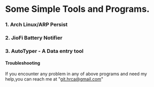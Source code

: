 # Some Simple Tools and Programs.

### 1. Arch Linux/ARP Persist

### 2. JioFi Battery Notifier

### 3. AutoTyper - A Data entry tool

#### Troubleshooting

If you encounter any problem in any of above programs and need my help,you can reach me at "git.hrca@gmail.com"
